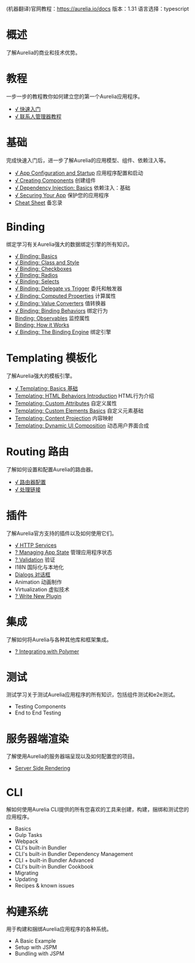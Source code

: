 (机器翻译)官网教程：https://aurelia.io/docs
版本：1.31
语言选择：typescript

# 概述

了解Aurelia的商业和技术优势。

# 教程

一步一步的教程教你如何建立您的第一个Aurelia应用程序。

 - [√ 快速入门](https://github.com/sansantang/aurelia_translate/blob/master/%E6%95%99%E7%A8%8B/%E5%BF%AB%E9%80%9F%E5%85%A5%E9%97%A8.MD)
 - [√ 联系人管理器教程](https://github.com/sansantang/aurelia_translate/blob/master/%E6%95%99%E7%A8%8B/%E8%81%94%E7%B3%BB%E4%BA%BA%E7%AE%A1%E7%90%86%E5%99%A8%E6%95%99%E7%A8%8B.MD)

# 基础

完成快速入门后，进一步了解Aurelia的应用模型、组件、依赖注入等。

 - [√ App Configuration and Startup](https://github.com/sansantang/aurelia_translate/blob/master/Fundamentals/%E5%BA%94%E7%94%A8%E7%A8%8B%E5%BA%8F%E9%85%8D%E7%BD%AE%E5%92%8C%E5%90%AF%E5%8A%A8.md)  应用程序配置和启动
 - [√ Creating Components](https://github.com/sansantang/aurelia_translate/blob/master/Fundamentals/%E5%88%9B%E5%BB%BA%E7%BB%84%E4%BB%B6.md)  创建组件
 - [√ Dependency Injection: Basics](https://github.com/sansantang/aurelia_translate/blob/master/Fundamentals/%E4%BE%9D%E8%B5%96%E6%B3%A8%E5%85%A5%EF%BC%9A%E5%9F%BA%E7%A1%80.md) 依赖注入：基础
 - [√ Securing Your App](https://github.com/sansantang/aurelia_translate/blob/master/Fundamentals/%E4%BF%9D%E6%8A%A4%E6%82%A8%E7%9A%84%E5%BA%94%E7%94%A8%E7%A8%8B%E5%BA%8F.md)  保护您的应用程序
 - [Cheat Sheet](https://github.com/sansantang/aurelia_translate/blob/master/Fundamentals/CheatSheet%E5%A4%87%E5%BF%98%E5%BD%95.md) 备忘录

# Binding

绑定学习有关Aurelia强大的数据绑定引擎的所有知识。

- [√ Binding: Basics](https://github.com/sansantang/aurelia_translate/blob/master/Binding/BindingBasics.md)
- [√ Binding: Class and Style](https://github.com/sansantang/aurelia_translate/blob/master/Binding/ClassandStyle.md)
- [√ Binding: Checkboxes](https://github.com/sansantang/aurelia_translate/blob/master/Binding/Checkboxes.md)
- [√ Binding: Radios](https://github.com/sansantang/aurelia_translate/blob/master/Binding/Radios.md)
- [√ Binding: Selects](https://github.com/sansantang/aurelia_translate/blob/master/Binding/Selects.md)
- [√ Binding: Delegate vs Trigger](https://github.com/sansantang/aurelia_translate/blob/master/Binding/Delegate%20vs%20Trigger.md) 委托和触发器
- [√ Binding: Computed Properties](https://github.com/sansantang/aurelia_translate/blob/master/Binding/Computed%20Properties.md) 计算属性
- [√ Binding: Value Converters](https://github.com/sansantang/aurelia_translate/blob/master/Binding/Value%20Converters.md) 值转换器
- [√ Binding: Binding Behaviors](https://github.com/sansantang/aurelia_translate/blob/master/Binding/Binding%20Behaviors.md) 绑定行为
- [Binding: Observables](https://github.com/sansantang/aurelia_translate/blob/master/Binding/Observables.md) 监控属性
- [Binding: How it Works](https://github.com/sansantang/aurelia_translate/blob/master/Binding/How%20it%20Works.md)
- [√ Binding: The Binding Engine](https://github.com/sansantang/aurelia_translate/blob/master/Binding/The%20Binding%20Engine.md) 绑定引擎

# Templating 模板化

了解Aurelia强大的模板引擎。

 - [√ Templating: Basics 基础](https://github.com/sansantang/aurelia_translate/blob/master/Templating/TemplatingBasics.md)
 - [Templating: HTML Behaviors Introduction](https://github.com/sansantang/aurelia_translate/blob/master/Templating/Templating%20HTML%20Behaviors%20Introduction.md) HTML行为介绍
 - [Templating: Custom Attributes](https://github.com/sansantang/aurelia_translate/blob/master/Templating/Templating%20Custom%20Attributes.md) 自定义属性
 - [Templating: Custom Elements Basics](https://github.com/sansantang/aurelia_translate/blob/master/Templating/Templating%20Custom%20Elements%20Basics.md) 自定义元素基础
-  [Templating: Content Projection](https://github.com/sansantang/aurelia_translate/blob/master/Templating/Templating%20Content%20Projection.md) 内容映射
-  [Templating: Dynamic UI Composition](https://github.com/sansantang/aurelia_translate/blob/master/Templating/Templating%20Dynamic%20UI%20Composition.md) 动态用户界面合成

# Routing 路由

了解如何设置和配置Aurelia的路由器。

- [√ 路由器配置](https://github.com/sansantang/aurelia_translate/blob/master/Route/%E8%B7%AF%E7%94%B1%E5%99%A8%E9%85%8D%E7%BD%AE.md)
- [√ 处理链接](https://github.com/sansantang/aurelia_translate/blob/master/Route/%E5%A4%84%E7%90%86%E9%93%BE%E6%8E%A5.md)

# 插件

了解Aurelia官方支持的插件以及如何使用它们。

- [√ HTTP Services](https://github.com/sansantang/aurelia_translate/blob/master/Plugins/HTTPServices.md)
- [? Managing App State](https://github.com/sansantang/aurelia_translate/blob/master/Plugins/Managing%20App%20State.md) 管理应用程序状态
- [? Validation](https://github.com/sansantang/aurelia_translate/blob/master/Plugins/Validation.md) 验证
- I18N 国际化与本地化
- [Dialogs 对话框](https://github.com/sansantang/aurelia_translate/blob/master/Plugins/Dialogs.md)
- Animation 动画制作
- Virtualization 虚拟技术
- [? Write New Plugin](https://github.com/sansantang/aurelia_translate/blob/master/Plugins/Write%20New%20Plugin.md)

# 集成

了解如何将Aurelia与各种其他库和框架集成。

- [? Integrating with Polymer](https://github.com/sansantang/aurelia_translate/blob/master/Integration/Integrating%20with%20Polymer.md) 

# 测试
测试学习关于测试Aurelia应用程序的所有知识，包括组件测试和e2e测试。

- Testing Components
- End to End Testing

# 服务器端渲染
了解使用Aurelia的服务器端呈现以及如何配置您的项目。

- [Server Side Rendering](https://github.com/sansantang/aurelia_translate/blob/master/Server%20Side%20Rendering/Server%20Side%20Rendering.md)

# CLI
解如何使用Aurelia CLI提供的所有您喜欢的工具来创建，构建，捆绑和测试您的应用程序。

- Basics
- Gulp Tasks
- Webpack
- CLI's built-in Bundler
- CLI's built-in Bundler Dependency Management
- CLI + built-in Bundler Advanced
- CLI's built-in Bundler Cookbook
- Migrating
- Updating
- Recipes & known issues

# 构建系统
用于构建和捆绑Aurelia应用程序的各种系统。
- A Basic Example
- Setup with JSPM
- Bundling with JSPM